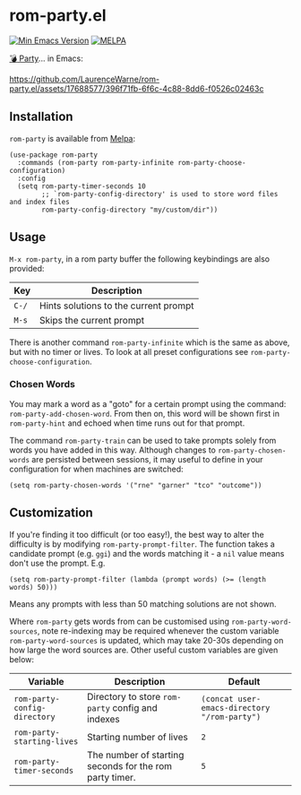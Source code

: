 # rom-party.el
[![Min Emacs Version](https://img.shields.io/badge/Emacs-28+-7F5AB6?logo=gnu-emacs)](https://www.gnu.org/software/emacs/) [![MELPA](https://melpa.org/packages/rom-party-badge.svg)](https://melpa.org/#/rom-party)

[:bomb: Party](https://jklm.fun/)... in Emacs:

https://github.com/LaurenceWarne/rom-party.el/assets/17688577/396f71fb-6f6c-4c88-8dd6-f0526c02463c

## Installation

`rom-party` is available from [Melpa](https://melpa.org/):

```elisp
(use-package rom-party
  :commands (rom-party rom-party-infinite rom-party-choose-configuration)
  :config
  (setq rom-party-timer-seconds 10
        ;; `rom-party-config-directory' is used to store word files and index files
        rom-party-config-directory "my/custom/dir"))
```

## Usage

`M-x rom-party`, in a rom party buffer the following keybindings are also provided:

| Key   | Description                           |
|-------|---------------------------------------|
| `C-/` | Hints solutions to the current prompt |
| `M-s` | Skips the current prompt              |

There is another command `rom-party-infinite` which is the same as above, but with no timer or lives.  To look at all preset configurations see `rom-party-choose-configuration`.

### Chosen Words

You may mark a word as a "goto" for a certain prompt using the command: `rom-party-add-chosen-word`.  From then on, this word will be shown first in `rom-party-hint` and echoed when time runs out for that prompt.

The command `rom-party-train` can be used to take prompts solely from words you have added in this way.  Although changes to `rom-party-chosen-words` are persisted between sessions, it may useful to define in your configuration for when machines are switched:

```elisp
(setq rom-party-chosen-words '("rne" "garner" "tco" "outcome"))
```
## Customization

If you're finding it too difficult (or too easy!), the best way to alter the difficulty is by modifying `rom-party-prompt-filter`.  The function takes a candidate prompt (e.g. `ggi`) and the words matching it - a `nil` value means don't use the prompt.  E.g.

```elisp
(setq rom-party-prompt-filter (lambda (prompt words) (>= (length words) 50)))
```

Means any prompts with less than 50 matching solutions are not shown.

Where `rom-party` gets words from can be customised using `rom-party-word-sources`, note re-indexing may be required whenever the custom variable `rom-party-word-sources` is updated, which may take 20-30s depending on how large the word sources are.  Other useful custom variables are given below:

| Variable                     | Description                                             | Default                                      |
|------------------------------|---------------------------------------------------------|----------------------------------------------|
| `rom-party-config-directory` | Directory to store `rom-party` config and indexes       | `(concat user-emacs-directory "/rom-party")` |
| `rom-party-starting-lives`   | Starting number of lives                                | `2`                                          |
| `rom-party-timer-seconds`    | The number of starting seconds for the rom party timer. | `5`                                          |
